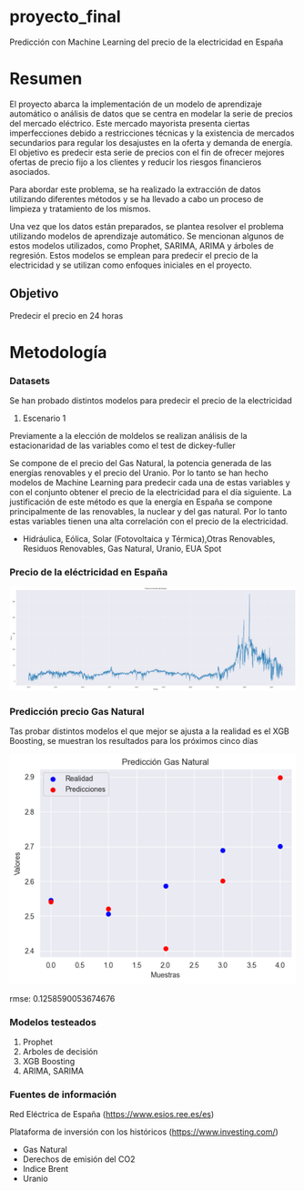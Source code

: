 # proyecto_final
Predicción con Machine Learning del precio de la electricidad en España

# Resumen

El proyecto abarca la implementación de un modelo de aprendizaje automático o análisis de datos que se centra en modelar la serie de precios del mercado eléctrico. Este mercado mayorista presenta ciertas imperfecciones debido a restricciones técnicas y la existencia de mercados secundarios para regular los desajustes en la oferta y demanda de energía. El objetivo es predecir esta serie de precios con el fin de ofrecer mejores ofertas de precio fijo a los clientes y reducir los riesgos financieros asociados.

Para abordar este problema, se ha realizado la extracción de datos utilizando diferentes métodos y se ha llevado a cabo un proceso de limpieza y tratamiento de los mismos.

Una vez que los datos están preparados, se plantea resolver el problema utilizando modelos de aprendizaje automático. Se mencionan algunos de estos modelos utilizados, como Prophet, SARIMA, ARIMA y árboles de regresión. Estos modelos se emplean para predecir el precio de la electricidad y se utilizan como enfoques iniciales en el proyecto.

## Objetivo

Predecir el precio en 24 horas



# Metodología

### Datasets

Se han probado distintos modelos para predecir el precio de la electricidad

1. Escenario 1

Previamente a la elección de moldelos se realizan análisis de la estacionaridad de las variables como el test de dickey-fuller

Se compone de el precio del Gas Natural, la potencia generada de las energías renovables y el precio del Uranio. Por lo tanto se han hecho modelos de Machine Learning para predecir cada una de estas variables y con el conjunto obtener el precio de la electricidad para el día siguiente. La justificación de este método es que la energía en España se compone principalmente de las renovables, la nuclear y del gas natural. Por lo tanto estas variables tienen una alta correlación con el precio de la electricidad.

- Hidráulica, Eólica, Solar (Fotovoltaica y Térmica),Otras Renovables, Residuos Renovables, Gas Natural, Uranio, EUA Spot

### Precio de la eléctricidad en España 

![preciomwh](./pics/preciomwh.png)

### Predicción precio Gas Natural

Tas probar distintos modelos el que mejor se ajusta a la realidad es el XGB Boosting, se muestran los resultados para los próximos cinco días

![preciomwh](./pics/predicciongasn.png)

rmse: 0.1258590053674676

### Modelos testeados

1. Prophet
2. Arboles de decisión 
3. XGB Boosting
4. ARIMA, SARIMA

### Fuentes de información

Red Eléctrica de España (https://www.esios.ree.es/es)

Plataforma de inversión con los históricos (https://www.investing.com/)
- Gas Natural
- Derechos de emisión del CO2
- Indice Brent 
- Uranio